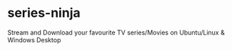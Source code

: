 # series-ninja
Stream and Download your favourite TV series/Movies on Ubuntu/Linux &amp; Windows Desktop
